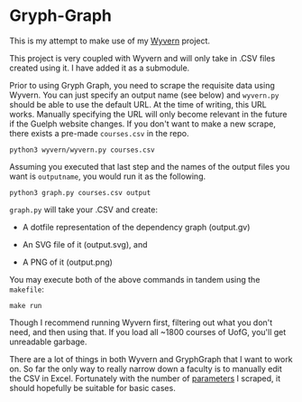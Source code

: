 # Gryph-Graph

This is my attempt to make use of my [Wyvern](https://github.com/jnguyen1098/wyvern) project.

This project is very coupled with Wyvern and will only take in .CSV files created using it. I have added it as a submodule.

Prior to using Gryph Graph, you need to scrape the requisite data using Wyvern. You can just specify an output name (see below) and `wyvern.py` should be able to use the default URL. At the time of writing, this URL works. Manually specifying the URL will only become relevant in the future if the Guelph website changes. If you don't want to make a new scrape, there exists a pre-made `courses.csv` in the repo. 

```
python3 wyvern/wyvern.py courses.csv
```


Assuming you executed that last step and the names of the output files you want is `outputname`, you would run it as the following.

```
python3 graph.py courses.csv output
```

`graph.py` will take your .CSV and create:

- A dotfile representation of the dependency graph (output.gv)

- An SVG file of it (output.svg), and

- A PNG of it (output.png)

You may execute both of the above commands in tandem using the `makefile`:

```
make run
```

Though I recommend running Wyvern first, filtering out what you don't need, and then using that. If you load all ~1800 courses of UofG, you'll get unreadable garbage.

There are a lot of things in both Wyvern and GryphGraph that I want to work on. So far the only way to really narrow down a faculty is to manually edit the CSV in Excel. Fortunately with the number of [parameters](https://github.com/jnguyen1098/wyvern) I scraped, it should hopefully be suitable for basic cases.
